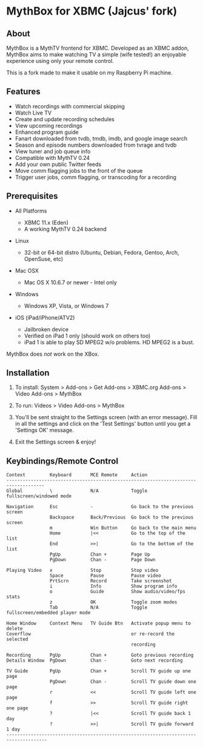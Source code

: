 MythBox for XBMC (Jajcus' fork)
===============================

About
-----
MythBox is a MythTV frontend for XBMC. Developed as an XBMC addon, MythBox aims to make 
watching TV a simple (wife tested!) an enjoyable experience using only your remote control.

This is a fork made to make it usable on my Raspberry Pi machine.

Features
------
- Watch recordings with commercial skipping
- Watch Live TV
- Create and update recording schedules
- View upcoming recordings 
- Enhanced program guide
- Fanart downloaded from tvdb, tmdb, imdb, and google image search
- Season and episode numbers downloaded from tvrage and tvdb
- View tuner and job queue info
- Compatible with MythTV 0.24
- Add your own public Twitter feeds
- Move comm flagging jobs to the front of the queue
- Trigger user jobs, comm flagging, or transcoding for a recording

Prerequisites
-----
  
- All Platforms
    - XBMC 11.x (Eden)
    - A working MythTV 0.24 backend

- Linux
    - 32-bit or 64-bit distro (Ubuntu, Debian, Fedora, Gentoo, Arch, OpenSuse, etc) 

- Mac OSX
    - Mac OS X 10.6.7 or newer - Intel only 

- Windows
    - Windows XP, Vista, or Windows 7
  
- iOS (iPad/iPhone/ATV2)
    - Jailbroken device
    - Verified on iPad 1 only (should work on others too)
    - iPad 1 is able to play SD MPEG2 w/o problems. HD MPEG2 is a bust.
    
MythBox does *not* work on the XBox.
  
  
Installation
-----
1. To install: System > Add-ons > Get Add-ons > XBMC.org Add-ons > Video Add-ons > MythBox

2. To run: Videos > Video Add-ons > MythBox

3. You'll be sent straight to the Settings screen (with an error message). 
   Fill in all the settings and click on the 'Test Settings' button until 
   you get a 'Settings OK' message.
      
4. Exit the Settings screen & enjoy!
 

Keybindings/Remote Control
-----
    Context         Keyboard       MCE Remote     Action
    ------------------------------------------------------------------------------------
    Global          \              N/A            Toggle fullscreen/windowed mode  
    
    Navigation      Esc            -              Go back to the previous screen
                    Backspace      Back/Previous  Go back to the previous screen 
                    m              Win Button     Go back to the main menu
                    Home           |<<            Go to the top of the list
                    End            >>|            Go to the bottom of the list
                    PgUp           Chan +         Page Up
                    PgDown         Chan -         Page Down
                    
    Playing Video   x              Stop           Stop video
                    Space          Pause          Pause video
                    PrtScrn        Record         Take screenshot
                    i              Info           Show program info                               
                    o              Guide          Show audio/video/fps stats
                    z              OK             Toggle zoom modes
                    Tab            N/A            Toggle fullscreen/embedded player mode
    
    Home Window     Context Menu   TV Guide Btn   Activate popup menu to delete
    Coverflow                                     or re-record the selected
                                                  recording
    
    Recording       PgUp           Chan +         Goto previous recording
    Details Window  PgDown         Chan -         Goto next recording
    
    TV Guide        PgUp           Chan +         Scroll TV guide up one page
                    PgDown         Chan -         Scroll TV guide down one page
                    r              <<             Scroll TV guide left one page
                    f              >>             Scroll TV guide right one page                                                    
                    ?              |<<            Scroll TV guide back 1 day  
                    ?              >>|            Scroll TV guide forward 1 day
    -------------------------------------------------------------------------------------
